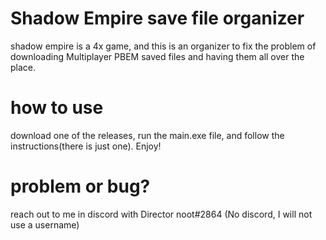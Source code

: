 # Shadow Empire save file organizer
shadow empire is a 4x game, and this is an organizer to fix the problem of downloading Multiplayer PBEM saved files and having them all over the place.

# how to use
download one of the releases, run the main.exe file, and follow the instructions(there is just one). Enjoy!

# problem or bug?
reach out to me in discord with Director noot#2864 (No discord, I will not use a username)

